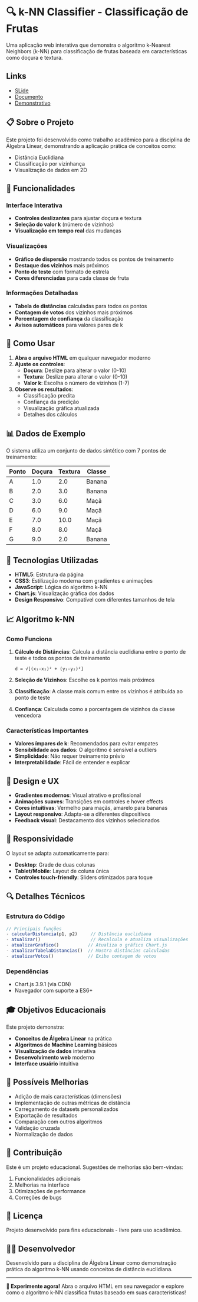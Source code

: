 # 🔍 k-NN Classifier - Classificação de Frutas

Uma aplicação web interativa que demonstra o algoritmo k-Nearest Neighbors (k-NN) para classificação de frutas baseada em características como doçura e textura.
## Links 
- [SLide](https://www.canva.com/design/DAGsW5P_Fgc/9AHrHyGO0ewofR5cAJjfBA/edit?utm_content=DAGsW5P_Fgc&utm_campaign=designshare&utm_medium=link2&utm_source=sharebutton)
- [Documento](https://docs.google.com/document/d/1qVt1BDTsA-nikqle82-3vVd6hRodPWb6/edit?usp=sharing&ouid=101498868145238751132&rtpof=true&sd=true)
- [Demonstrativo](https://felpsranger.github.io/K-NN/)

## 📋 Sobre o Projeto

Este projeto foi desenvolvido como trabalho acadêmico para a disciplina de Álgebra Linear, demonstrando a aplicação prática de conceitos como:
- Distância Euclidiana
- Classificação por vizinhança
- Visualização de dados em 2D

## 🎯 Funcionalidades

### Interface Interativa
- **Controles deslizantes** para ajustar doçura e textura
- **Seleção do valor k** (número de vizinhos)
- **Visualização em tempo real** das mudanças

### Visualizações
- **Gráfico de dispersão** mostrando todos os pontos de treinamento
- **Destaque dos vizinhos** mais próximos
- **Ponto de teste** com formato de estrela
- **Cores diferenciadas** para cada classe de fruta

### Informações Detalhadas
- **Tabela de distâncias** calculadas para todos os pontos
- **Contagem de votos** dos vizinhos mais próximos
- **Porcentagem de confiança** da classificação
- **Avisos automáticos** para valores pares de k

## 🚀 Como Usar

1. **Abra o arquivo HTML** em qualquer navegador moderno
2. **Ajuste os controles**:
   - **Doçura**: Deslize para alterar o valor (0-10)
   - **Textura**: Deslize para alterar o valor (0-10)
   - **Valor k**: Escolha o número de vizinhos (1-7)
3. **Observe os resultados**:
   - Classificação predita
   - Confiança da predição
   - Visualização gráfica atualizada
   - Detalhes dos cálculos

## 📊 Dados de Exemplo

O sistema utiliza um conjunto de dados sintético com 7 pontos de treinamento:

| Ponto | Doçura | Textura | Classe |
|-------|---------|---------|---------|
| A     | 1.0     | 2.0     | Banana  |
| B     | 2.0     | 3.0     | Banana  |
| C     | 3.0     | 6.0     | Maçã    |
| D     | 6.0     | 9.0     | Maçã    |
| E     | 7.0     | 10.0    | Maçã    |
| F     | 8.0     | 8.0     | Maçã    |
| G     | 9.0     | 2.0     | Banana  |

## 🔧 Tecnologias Utilizadas

- **HTML5**: Estrutura da página
- **CSS3**: Estilização moderna com gradientes e animações
- **JavaScript**: Lógica do algoritmo k-NN
- **Chart.js**: Visualização gráfica dos dados
- **Design Responsivo**: Compatível com diferentes tamanhos de tela

## 📈 Algoritmo k-NN

### Como Funciona

1. **Cálculo de Distâncias**: Calcula a distância euclidiana entre o ponto de teste e todos os pontos de treinamento
   ```
   d = √[(x₁-x₂)² + (y₁-y₂)²]
   ```

2. **Seleção de Vizinhos**: Escolhe os k pontos mais próximos

3. **Classificação**: A classe mais comum entre os vizinhos é atribuída ao ponto de teste

4. **Confiança**: Calculada como a porcentagem de vizinhos da classe vencedora

### Características Importantes

- **Valores ímpares de k**: Recomendados para evitar empates
- **Sensibilidade aos dados**: O algoritmo é sensível a outliers
- **Simplicidade**: Não requer treinamento prévio
- **Interpretabilidade**: Fácil de entender e explicar

## 🎨 Design e UX

- **Gradientes modernos**: Visual atrativo e profissional
- **Animações suaves**: Transições em controles e hover effects
- **Cores intuitivas**: Vermelho para maçãs, amarelo para bananas
- **Layout responsivo**: Adapta-se a diferentes dispositivos
- **Feedback visual**: Destacamento dos vizinhos selecionados

## 📱 Responsividade

O layout se adapta automaticamente para:
- **Desktop**: Grade de duas colunas
- **Tablet/Mobile**: Layout de coluna única
- **Controles touch-friendly**: Sliders otimizados para toque

## 🔍 Detalhes Técnicos

### Estrutura do Código
```javascript
// Principais funções
- calcularDistancia(p1, p2)     // Distância euclidiana
- atualizar()                   // Recalcula e atualiza visualizações
- atualizarGrafico()           // Atualiza o gráfico Chart.js
- atualizarTabelaDistancias()  // Mostra distâncias calculadas
- atualizarVotos()             // Exibe contagem de votos
```

### Dependências
- Chart.js 3.9.1 (via CDN)
- Navegador com suporte a ES6+

## 🎓 Objetivos Educacionais

Este projeto demonstra:
- **Conceitos de Álgebra Linear** na prática
- **Algoritmos de Machine Learning** básicos
- **Visualização de dados** interativa
- **Desenvolvimento web** moderno
- **Interface usuário** intuitiva

## 📝 Possíveis Melhorias

- Adição de mais características (dimensões)
- Implementação de outras métricas de distância
- Carregamento de datasets personalizados
- Exportação de resultados
- Comparação com outros algoritmos
- Validação cruzada
- Normalização de dados

## 🤝 Contribuição

Este é um projeto educacional. Sugestões de melhorias são bem-vindas:
1. Funcionalidades adicionais
2. Melhorias na interface
3. Otimizações de performance
4. Correções de bugs

## 📄 Licença

Projeto desenvolvido para fins educacionais - livre para uso acadêmico.

## 👨‍💻 Desenvolvedor

Desenvolvido para a disciplina de Álgebra Linear como demonstração prática do algoritmo k-NN usando conceitos de distância euclidiana.

---

**🎯 Experimente agora!** Abra o arquivo HTML em seu navegador e explore como o algoritmo k-NN classifica frutas baseado em suas características!
